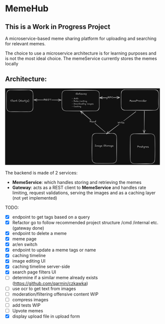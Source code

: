 # MemeHub

## **This is a Work in Progress Project**

A microservice-based meme sharing platform for uploading and searching for relevant memes.

The choice to use a microservice architecture is for learning purposes and is not the most ideal choice.
The memeService currently stores the memes locally

## Architecture:
![system designs](https://github.com/BassemHalim/memeDB/blob/master/docs/System_Design.png?raw=true)


The backend is made of 2 services:

-   **MemeService**: which handles storing and retrieving the memes
-   **Gateway**: acts as a REST client to **MemeService** and handles rate limiting, request validations, serving the images and as a caching layer (not yet implemented)

TODO:

-   [x] endpoint to get tags based on a query
-   [x] Refactor go to follow recommended project structure /cmd /internal etc. (gateway done)
-   [x] endpoint to delete a meme
-   [x] meme page
-   [x] ar/en switch
-   [x] endpoint to update a meme tags or name
-   [x] caching timeline
-   [x] image editing UI
-   [x] caching timeline server-side
-   [x] search page filters UI
-   [ ] determine if a similar meme already exists (https://github.com/qarmin/czkawka)
-   [ ] use ocr to get text from images
-   [ ] moderation/filtering offensive content WIP
-   [ ] compress images
-   [ ] add tests WIP
-   [ ] Upvote memes
-   [x] display upload file in upload form